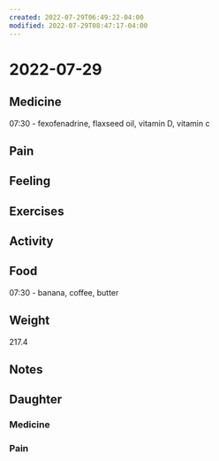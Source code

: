 ```yaml
---
created: 2022-07-29T06:49:22-04:00
modified: 2022-07-29T08:47:17-04:00
---
```


# 2022-07-29

## Medicine

07:30 - fexofenadrine, flaxseed oil, vitamin D, vitamin c 


## Pain


## Feeling


## Exercises


## Activity


## Food

07:30 - banana, coffee, butter 


## Weight

217.4

## Notes


## Daughter


### Medicine


### Pain
